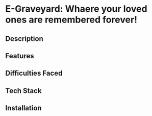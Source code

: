 # E-Graveyard: Whaere your loved ones are remembered forever!

## Description

## Features

## Difficulties Faced

## Tech Stack

## Installation
